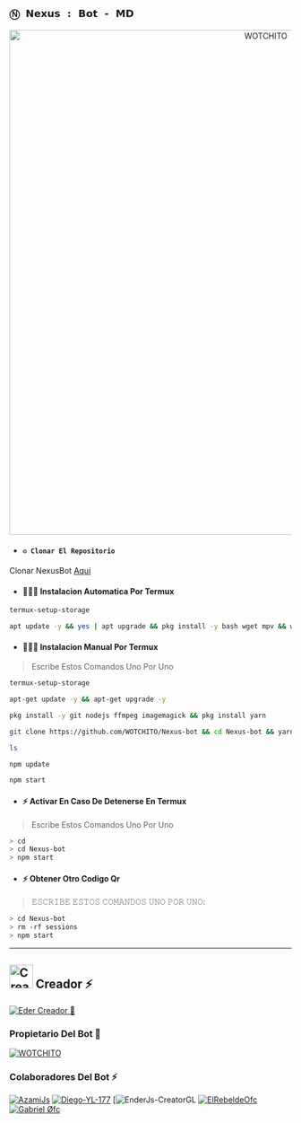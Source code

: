 ## `Ⓝ︎ 𝗡𝗲𝘅𝘂𝘀 : 𝗕𝗼𝘁 - 𝗠𝗗` 
<p align="center">
<img src="https://telegra.ph/file/7fa63ac3f39133ef5909f.jpg" alt="WOTCHITO" width="900"/>
</p>

- #### `⚙️ Clonar El Repositorio`
 Clonar NexusBot [Aqui](https://github.com/WOTCHITO/Nexus-bot/fork)


- #### 🧑🏻‍💻 Instalacion Automatica Por Termux
```bash
termux-setup-storage
```
```bash
apt update -y && yes | apt upgrade && pkg install -y bash wget mpv && wget -O - https://raw.githubusercontent.com/WOTCHITO/Nexus-bot/master/nexus.sh | bash
```

- #### 🧑🏻‍💻 Instalacion Manual Por Termux

> Escribe Estos Comandos Uno Por Uno

```bash
termux-setup-storage
```

```bash
apt-get update -y && apt-get upgrade -y
```

```bash
pkg install -y git nodejs ffmpeg imagemagick && pkg install yarn
```

```bash
git clone https://github.com/WOTCHITO/Nexus-bot && cd Nexus-bot && yarn install && npm install
```

```bash
ls
```
```bash
npm update
```

```bash
npm start
```

- #### ⚡️ Activar En Caso De Detenerse En Termux
> Escribe Estos Comandos Uno Por Uno
```bash
> cd
> cd Nexus-bot
> npm start
```

- #### ⚡️ Obtener Otro Codigo Qr
> 𝙴𝚂𝙲𝚁𝙸𝙱𝙴 𝙴𝚂𝚃𝙾𝚂 𝙲𝙾𝙼𝙰𝙽𝙳𝙾𝚂 𝚄𝙽𝙾 𝙿𝙾𝚁 𝚄𝙽𝙾:
```bash
> cd Nexus-bot
> rm -rf sessions
> npm start
```
----

## <img src="https://i.pinimg.com/originals/19/80/6e/19806e91932e6054965fc83b85241270.gif" alt="Creador ⚡️" width="42" height="42"> Creador ⚡️

 <a href="https://wa.me/573027866596"><img alt="Eder Creador 🍧" src="https://img.shields.io/badge/Eder-Creador🍧-25D366?style=for-the-badge&logo=whatsapp&logoColor=white"/></a>

### Propietario Del Bot 🥀
[![WOTCHITO](https://github.com/WOTCHITO.png?size=100)](https://github.com/WOTCHITO)

 ### Colaboradores Del Bot ⚡️
[![AzamiJs](https://github.com/AzamiJs.png?size=100)](https://github.com/AzamiJs) [![Diego-YL-177](https://github.com/OfcDiego.png?size=100)](https://github.com/OfcDiego) [![![EnderJs-CreatorGL](https://github.com/EnderJs-CreatorGL.png?size=100)](https://github.com/EnderJs-CreatorGL) 
[![ElRebeldeOfc](https://github.com/Elrebelde21.png?size=100)](https://github.com/Elrebelde21) 
[![Gabriel Øfc](https://github.com/glytglobal.png?size=100)](https://github.com/glytglobal) 
